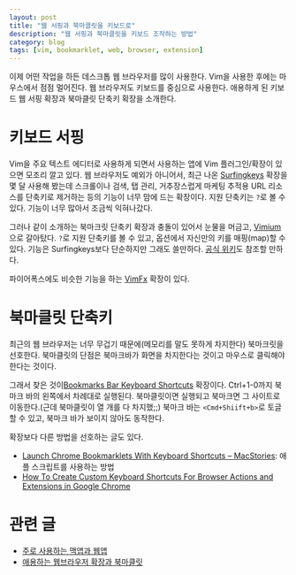 ```yaml
---
layout: post
title: "웹 서핑과 북마클릿을 키보드로"
description: "웹 서핑과 북마클릿을 키보드 조작하는 방법"
category: blog
tags: [vim, bookmarklet, web, browser, extension]
---
```


이제 어떤 작업을 하든 데스크톱 웹 브라우저를 많이 사용한다. Vim을 사용한 후에는 마우스에서 점점 멀어진다. 웹 브라우저도 키보드를 중심으로 사용한다. 애용하게 된 키보드 웹 서핑 확장과 북마클릿 단축키 확장을 소개한다.

# 키보드 서핑

Vim을 주요 텍스트 에디터로 사용하게 되면서 사용하는 앱에 Vim 플러그인/확장이 있으면 모조리 깔고 있다. 웹 브라우저도 예외가 아니어서, 최근 나온 [Surfingkeys](https://chrome.google.com/webstore/detail/surfingkeys/gfbliohnnapiefjpjlpjnehglfpaknnc) 확장을 몇 달 사용해 봤는데 스크롤이나 검색, 탭 관리, 거추장스럽게 마케팅 추적용 URL 리소스를 단축키로 제거하는 등의 기능이 너무 맘에 드는 확장이다. 지원 단축키는 `?`로 볼 수 있다. 기능이 너무 많아서 조금씩 익혀나갔다.

그러나 같이 소개하는 북마크릿 단축키 확장과 충돌이 있어서 눈물을 머금고, [Vimium](http://vimium.github.io/)으로 갈아탔다. `?`로 지원 단축키를 볼 수 있고, 옵션에서 자신만의 키를 매핑(map)할 수 있다. 기능은 Surfingkeys보다 단순하지만 그래도 쓸만하다. [공식 위키](https://github.com/philc/vimium/wiki)도 참조할 만하다.

파이어폭스에도 비슷한 기능을 하는 [VimFx](https://addons.mozilla.org/ko/firefox/addon/vimfx/) 확장이 있다.

# 북마클릿 단축키

최근의 웹 브라우저는 너무 무겁기 때문에(메모리를 말도 못하게 차지한다) 북마크릿을 선호한다. 북마클릿의 단점은 북마크바가 화면을 차지한다는 것이고 마우스로 클릭해야 한다는 것이다.

그래서 찾은 것이[Bookmarks Bar Keyboard Shortcuts](https://chrome.google.com/webstore/detail/bookmarks-bar-keyboard-sh/omgmmhpgegfcifjmhpenmjpignkegpal) 확장이다. Ctrl+1-0까지 북마크 바의 왼쪽에서 차례대로 실행된다. 북마클릿이면 실행되고 북마크면 그 사이트로 이동한다.(근데 북마클릿이 열 개를 다 차지했;;) 북마크 바는 `<Cmd+Shiift+b>`로 토글할 수 있고, 북마크 바가 보이지 않아도 동작한다.

확장보다 다른 방법을 선호하는 글도 있다.

- [Launch Chrome Bookmarklets With Keyboard Shortcuts – MacStories](https://www.macstories.net/links/launch-chrome-bookmarklets-with-keyboard-shortcuts/): 애플 스크립트를 사용하는 방법
- [How To Create Custom Keyboard Shortcuts For Browser Actions and Extensions in Google Chrome](http://www.howtogeek.com/127162/how-to-create-custom-keyboard-shortcuts-for-browser-actions-and-extensions-in-google-chrome/)

# 관련 글

- [주로 사용하는 맥앱과 웹앱](https://nolboo.kim/blog/2015/05/06/mac-web-app/)
- [애용하는 웹브라우저 확장과 북마클릿](https://nolboo.kim/blog/2015/05/02/browser-extension-bookmarklet/)


